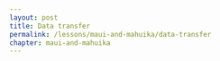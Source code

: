 ```yaml
---
layout: post
title: Data transfer
permalink: /lessons/maui-and-mahuika/data-transfer
chapter: maui-and-mahuika
---
```


